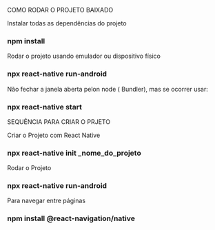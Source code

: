 COMO RODAR O PROJETO BAIXADO

Instalar todas as dependências do projeto
### npm install

Rodar o projeto usando emulador ou dispositivo físico
### npx react-native run-android

Não fechar a janela aberta pelon node ( Bundler), mas se ocorrer usar:
### npx react-native start


SEQUÊNCIA PARA CRIAR O PRJETO

Criar o Projeto com React Native
### npx react-native init _nome_do_projeto

Rodar o Projeto
### npx react-native run-android

Para navegar entre páginas
### npm install @react-navigation/native

